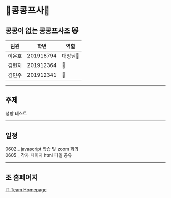 # 💖콩콩프사💖
## 콩콩이 없는 콩콩프사조 🙀

|팀원|학번|역할|
|-----|----------|---|
|이은호|201918794|대장님🖤   |
|김현지|201912364|  🖤|
|김민주|201912341|  🖤|

***
## 주제
성향 테스트

***
## 일정
0602 _ javascript 학습 및 zoom 회의          
0605 _ 각자 페이지 html 파일 공유
***
## 조 홈페이지
[IT Team Homepage](https://leh0818.github.io/Creative_CCPS/)
